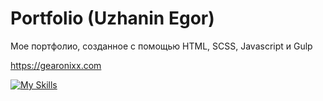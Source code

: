 # Portfolio (Uzhanin Egor)
Мое портфолио, созданное с помощью HTML, SCSS, Javascript и Gulp

https://gearonixx.com

[![My Skills](https://skillicons.dev/icons?i=html,scss,js,gulp)](https://skillicons.dev)
